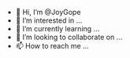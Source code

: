 - 👋 Hi, I’m @JoyGope
- 👀 I’m interested in ...
- 🌱 I’m currently learning ...
- 💞️ I’m looking to collaborate on ...
- 📫 How to reach me ...

<!---
JoyGope/JoyGope is a ✨ special ✨ repository because its `README.md` (this file) appears on your GitHub profile.
You can click the Preview link to take a look at your changes.
--->
